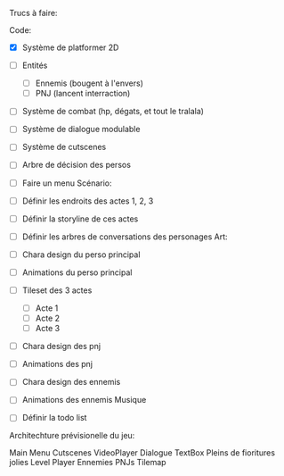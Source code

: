 
Trucs à faire:

Code:
- [x] Système de platformer 2D
- [ ] Entités
	- [ ] Ennemis (bougent à l'envers)
	- [ ] PNJ (lancent interraction)
- [ ] Système de combat (hp, dégats, et tout le tralala)
- [ ] Système de dialogue modulable
- [ ] Système de cutscenes
- [ ] Arbre de décision des persos
- [ ] Faire un menu
Scénario:
- [ ] Définir les endroits des actes 1, 2, 3
- [ ] Définir la storyline de ces actes
- [ ] Définir les arbres de conversations des personages
Art:
- [ ] Chara design du perso principal
- [ ] Animations du perso principal
- [ ] Tileset des 3 actes
	- [ ] Acte 1
	- [ ] Acte 2
	- [ ] Acte 3
- [ ] Chara design des pnj
- [ ] Animations des pnj
- [ ] Chara design des ennemis
- [ ] Animations des ennemis
Musique
- [ ] Définir la todo list


Architechture prévisionelle du jeu:

Main
	Menu
	Cutscenes
		VideoPlayer
	Dialogue
		TextBox
		Pleins de fioritures jolies
	Level
		Player
		Ennemies
		PNJs
		Tilemap
